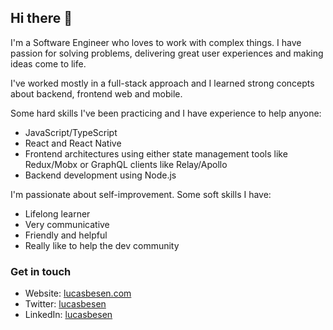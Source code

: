 ## Hi there 👋

I'm a Software Engineer who loves to work with complex things. I have passion for solving problems, delivering great user experiences and making ideas come to life.

I've worked mostly in a full-stack approach and I learned strong concepts about backend, frontend web and mobile.

Some hard skills I've been practicing and I have experience to help anyone:

- JavaScript/TypeScript
- React and React Native
- Frontend architectures using either state management tools like Redux/Mobx or GraphQL clients like Relay/Apollo
- Backend development using Node.js

I'm passionate about self-improvement. Some soft skills I have:

- Lifelong learner
- Very communicative
- Friendly and helpful
- Really like to help the dev community

### Get in touch
* Website: [lucasbesen.com](https://lucasbesen.com/)
* Twitter: [lucasbesen](https://twitter.com/lucasbesen)
* LinkedIn: [lucasbesen](https://www.linkedin.com/in/lucasbesen/)
